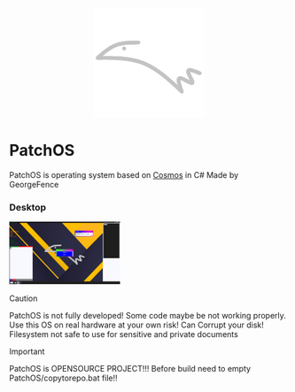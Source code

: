 <p align="center">
 <img src="Other/logo.png" style="width:200px">
</p>
<h1> PatchOS </h1>

PatchOS is operating system based on [Cosmos](https://github.com/CosmosOS/Cosmos) in C# Made by GeorgeFence

### Desktop
<img src="Other/Screenshot 2024-02-25 205830.png" style="width:200px">

> [!CAUTION]
> PatchOS is not fully developed! Some code maybe be not working properly. Use this OS on real hardware at your own risk! Can Corrupt your disk! Filesystem not safe to use for sensitive and private documents

> [!IMPORTANT]
> PatchOS is OPENSOURCE PROJECT!!! Before build need to empty PatchOS/copytorepo.bat file!!
    
